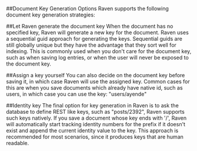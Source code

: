 ##Document Key Generation Options
Raven supports the following document key generation strategies:

##Let Raven generate the document key
When the document has no specified key, Raven will generate a new key for the document. Raven uses a sequential guid approach for generating the keys. Sequential guids are still globally unique but they have the advantage that they sort well for indexing.
This is commonly used when you don't care for the document key, such as when saving log entries, or when the user will never be exposed to the document key. 

##Assign a key yourself
You can also decide on the document key before saving it, in which case Raven will use the assigned key.
Common cases for this are when you save documents which already have native id, such as users, in which case you can use the key: "users/ayende"

##Identity key
The final option for key generation in Raven is to ask the database to define REST like keys, such as "posts/2392", Raven supports such keys natively. If you save a document whose key ends with '/', Raven will automatically start tracking identity numbers for the prefix if it doesn't exist and append the current identity value to the key.
This approach is recommended for most scenarios, since it produces keys that are human readable. 